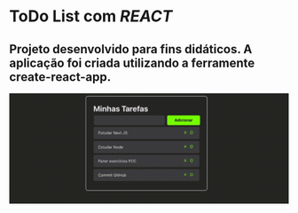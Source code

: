 # ToDo List com _REACT_

## Projeto desenvolvido para fins didáticos. A aplicação foi criada utilizando a ferramente create-react-app.

![video](/public/ToDo.gif)
